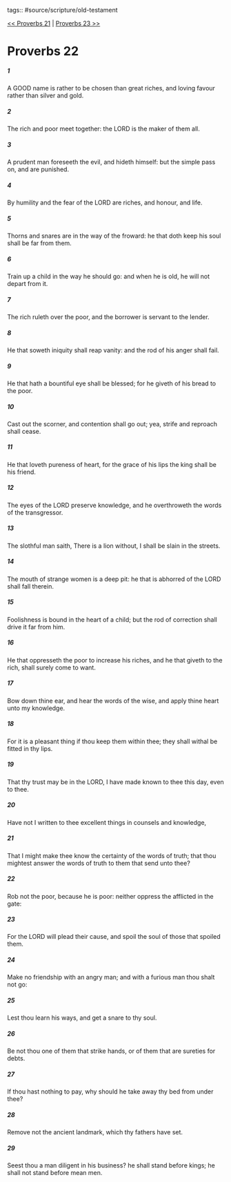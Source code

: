 tags:: #source/scripture/old-testament

[<< Proverbs 21](source/scripture/old-testament/20_Proverbs/Proverbs_21.md) | [Proverbs 23 >>](source/scripture/old-testament/20_Proverbs/Proverbs_23.md)

# Proverbs 22

##### 1

A GOOD name is rather to be chosen than great riches, and loving favour rather than silver and gold.

##### 2

The rich and poor meet together: the LORD is the maker of them all.

##### 3

A prudent man foreseeth the evil, and hideth himself: but the simple pass on, and are punished.

##### 4

By humility and the fear of the LORD are riches, and honour, and life.

##### 5

Thorns and snares are in the way of the froward: he that doth keep his soul shall be far from them.

##### 6

Train up a child in the way he should go: and when he is old, he will not depart from it.

##### 7

The rich ruleth over the poor, and the borrower is servant to the lender.

##### 8

He that soweth iniquity shall reap vanity: and the rod of his anger shall fail.

##### 9

He that hath a bountiful eye shall be blessed; for he giveth of his bread to the poor.

##### 10

Cast out the scorner, and contention shall go out; yea, strife and reproach shall cease.

##### 11

He that loveth pureness of heart, for the grace of his lips the king shall be his friend.

##### 12

The eyes of the LORD preserve knowledge, and he overthroweth the words of the transgressor.

##### 13

The slothful man saith, There is a lion without, I shall be slain in the streets.

##### 14

The mouth of strange women is a deep pit: he that is abhorred of the LORD shall fall therein.

##### 15

Foolishness is bound in the heart of a child; but the rod of correction shall drive it far from him.

##### 16

He that oppresseth the poor to increase his riches, and he that giveth to the rich, shall surely come to want.

##### 17

Bow down thine ear, and hear the words of the wise, and apply thine heart unto my knowledge.

##### 18

For it is a pleasant thing if thou keep them within thee; they shall withal be fitted in thy lips.

##### 19

That thy trust may be in the LORD, I have made known to thee this day, even to thee.

##### 20

Have not I written to thee excellent things in counsels and knowledge,

##### 21

That I might make thee know the certainty of the words of truth; that thou mightest answer the words of truth to them that send unto thee?

##### 22

Rob not the poor, because he is poor: neither oppress the afflicted in the gate:

##### 23

For the LORD will plead their cause, and spoil the soul of those that spoiled them.

##### 24

Make no friendship with an angry man; and with a furious man thou shalt not go:

##### 25

Lest thou learn his ways, and get a snare to thy soul.

##### 26

Be not thou one of them that strike hands, or of them that are sureties for debts.

##### 27

If thou hast nothing to pay, why should he take away thy bed from under thee?

##### 28

Remove not the ancient landmark, which thy fathers have set.

##### 29

Seest thou a man diligent in his business? he shall stand before kings; he shall not stand before mean men.
